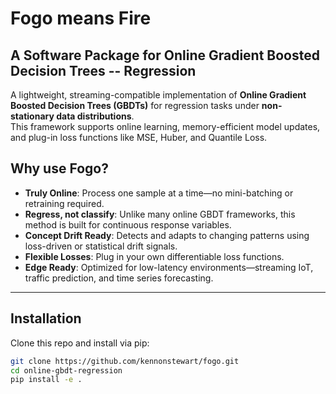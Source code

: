 # Fogo means Fire
## A Software Package for Online Gradient Boosted Decision Trees -- Regression

A lightweight, streaming-compatible implementation of **Online Gradient Boosted Decision Trees (GBDTs)** for regression tasks under **non-stationary data distributions**.  
This framework supports online learning, memory-efficient model updates, and plug-in loss functions like MSE, Huber, and Quantile Loss.

## Why use Fogo?

- **Truly Online**: Process one sample at a time—no mini-batching or retraining required.
- **Regress, not classify**: Unlike many online GBDT frameworks, this method is built for continuous response variables.
- **Concept Drift Ready**: Detects and adapts to changing patterns using loss-driven or statistical drift signals.
- **Flexible Losses**: Plug in your own differentiable loss functions.
- **Edge Ready**: Optimized for low-latency environments—streaming IoT, traffic prediction, and time series forecasting.

---

## Installation

Clone this repo and install via pip:

```bash
git clone https://github.com/kennonstewart/fogo.git
cd online-gbdt-regression
pip install -e .
```